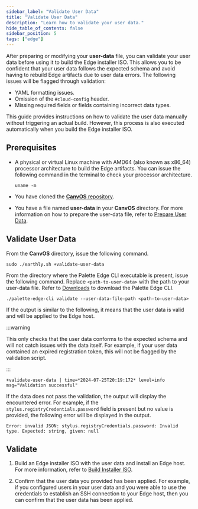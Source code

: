 ```yaml
---
sidebar_label: "Validate User Data"
title: "Validate User Data"
description: "Learn how to validate your user data."
hide_table_of_contents: false
sidebar_position: 5
tags: ["edge"]
---
```


After preparing or modifying your **user-data** file, you can validate your user data before using it to build the Edge
installer ISO. This allows you to be confident that your user data follows the expected schema and avoid having to
rebuild Edge artifacts due to user data errors. The following issues will be flagged through validation:

- YAML formatting issues.
- Omission of the `#cloud-config` header.
- Missing required fields or fields containing incorrect data types.

This guide provides instructions on how to validate the user data manually without triggering an actual build. However,
this process is also executed automatically when you build the Edge installer ISO.

## Prerequisites

- A physical or virtual Linux machine with AMD64 (also known as x86_64) processor architecture to build the Edge
  artifacts. You can issue the following command in the terminal to check your processor architecture.

  ```shell
  uname -m
  ```

- You have cloned the [**CanvOS** repository](https://github.com/spectrocloud/CanvOS.git).

- You have a file named **user-data** in your **CanvOS** directory. For more information on how to prepare the user-data
  file, refer to [Prepare User Data](./prepare-user-data.md).

## Validate User Data

<Tabs>

<TabItem value="CanvOS">

From the **CanvOS** directory, issue the following command.

```shell
sudo ./earthly.sh +validate-user-data
```

</TabItem>

<TabItem value="Palette Edge CLI">

From the directory where the Palette Edge CLI executable is present, issue the following command. Replace
`<path-to-user-data>` with the path to your user-data file. Refer to [Downloads](../../../spectro-downloads.md) to
download the Palette Edge CLI.

```shell
./palette-edge-cli validate --user-data-file-path <path-to-user-data>
```

</TabItem>

</Tabs>

If the output is similar to the following, it means that the user data is valid and will be applied to the Edge host.

:::warning

This only checks that the user data conforms to the expected schema and will not catch issues with the data itself. For
example, if your user data contained an expired registration token, this will not be flagged by the validation script.

:::

```hideClipboard
+validate-user-data | time=*2024-07-25T20:19:172* level=info msg="Validation successful"
```

If the data does not pass the validation, the output will display the encountered error. For example, if the
`stylus.registryCredentials.password` field is present but no value is provided, the following error will be displayed in the
output.

```
Error: invalid JSON: stylus.registryCredentials.password: Invalid type. Expected: string, given: null
```

## Validate

1. Build an Edge installer ISO with the user data and install an Edge host. For more information, refer to
   [Build Installer ISO](./palette-canvos/build-installer-iso.md).

2. Confirm that the user data you provided has been applied. For example, if you configured users in your user data and
   you were able to use the credentials to establish an SSH connection to your Edge host, then you can confirm that the
   user data has been applied.
